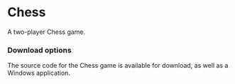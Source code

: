 # Chess
A two-player Chess game.

### Download options
The source code for the Chess game is available for download, as well as a Windows application.
